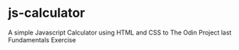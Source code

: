 # js-calculator
A simple Javascript Calculator using HTML and CSS to The Odin Project last Fundamentals Exercise
